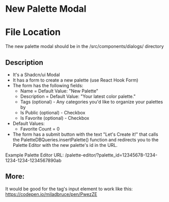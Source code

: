 
# New Palette Modal

# File Location

The new palette modal should be in the
/src/components/dialogs/ directory

## Description

- It's a Shadcn/ui Modal
- It has a form to create a new palette (use React Hook Form)
- The form has the following fields:
    - Name = Default Value: "New Palette"
    - Description = Default Value: "Your latest color palette."
    - Tags (optional) - Any categories you'd like to organize your palettes by
    - Is Public (optional) - Checkbox
    - Is Favorite (optional) - Checkbox
- Default Values:
    - Favorite Count = 0
- The form has a submit button with the text "Let's Create it!" that calls the PaletteDBQueries.insertPalette() function and redirects you to the Palette Editor with the new palette's id in the URL.

Example Palette Editor URL:
/palette-editor/?palette_id=12345678-1234-1234-1234-1234567890ab


## More:

It would be good for the tag's input element to work like this:
https://codepen.io/miladbruce/pen/PwezZE